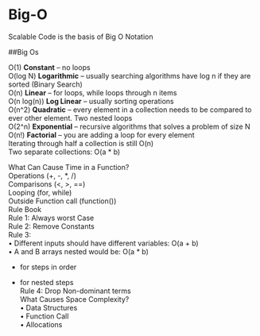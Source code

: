 # Big-O

Scalable Code is the basis of Big O Notation

##Big Os

O(1) <b>Constant</b> – no loops <br>
O(log N) <b>Logarithmic</b> – usually searching algorithms have log n if they are sorted (Binary Search) <br>
O(n) <b>Linear</b> – for loops, while loops through n items <br>
O(n log(n)) <b>Log Linear</b> – usually sorting operations <br>
O(n^2) <b>Quadratic</b> – every element in a collection needs to be compared to ever other element. Two
nested loops <br>
O(2^n) <b>Exponential</b> – recursive algorithms that solves a problem of size N <br>
O(n!) <b>Factorial</b> – you are adding a loop for every element <br>
Iterating through half a collection is still O(n) <br>
Two separate collections: O(a * b) <br>

What Can Cause Time in a Function? <br>
Operations (+, -, *, /) <br>
Comparisons (<, >, ==) <br>
Looping (for, while) <br>
Outside Function call (function()) <br>
Rule Book <br>
Rule 1: Always worst Case <br>
Rule 2: Remove Constants <br>
Rule 3: <br>
• Different inputs should have different variables: O(a + b) <br>
• A and B arrays nested would be: O(a * b) <br>
+ for steps in order <br>
* for nested steps <br>
Rule 4: Drop Non-dominant terms <br>
What Causes Space Complexity? <br>
• Data Structures <br>
• Function Call <br>
• Allocations <br>

